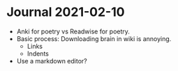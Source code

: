 # Journal 2021-02-10

- Anki for poetry vs Readwise for poetry.
- Basic process: Downloading brain in wiki is annoying.
  - Links
  - Indents
- Use a markdown editor?
